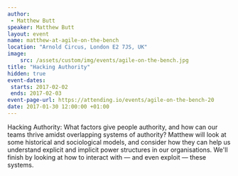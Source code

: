 ```yaml
---
author: 
 - Matthew Butt 
speaker: Matthew Butt
layout: event
name: matthew-at-agile-on-the-bench 
location: "Arnold Circus, London E2 7JS, UK"
image:
    src: /assets/custom/img/events/agile-on-the-bench.jpg 
title: "Hacking Authority"
hidden: true
event-dates: 
 starts: 2017-02-02
 ends: 2017-02-03
event-page-url: https://attending.io/events/agile-on-the-bench-20 
date: 2017-01-30 12:00:00 +01:00
---
```


Hacking Authority: What factors give people authority, and how can our teams thrive amidst overlapping systems of authority? Matthew will look at some historical and sociological models, and consider how they can help us understand explicit and implicit power structures in our organisations. We'll finish by looking at how to interact with — and even exploit — these systems.

